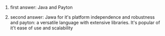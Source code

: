 1. first answer: Java and Payton

2. second answer: Jawa for it's platform independence and robustness and payton: a versatile language with extensive libraries. It's popular of it't ease of use and scalability 
